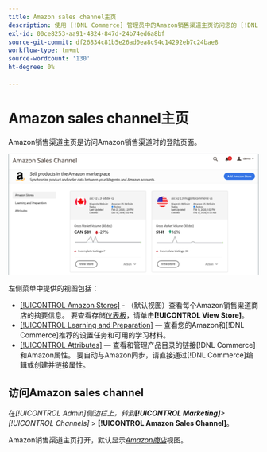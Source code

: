 ```yaml
---
title: Amazon sales channel主页
description: 使用 [!DNL Commerce] 管理员中的Amazon销售渠道主页访问您的 [!DNL Amazon Marketplace] 列表和活动。
exl-id: 00ce8253-aa91-4824-847d-24b74ed6a8bf
source-git-commit: df26834c81b5e26ad0ea8c94c14292eb7c24bae8
workflow-type: tm+mt
source-wordcount: '130'
ht-degree: 0%

---
```


# Amazon sales channel主页

Amazon销售渠道主页是访问Amazon销售渠道时的登陆页面。

![Amazon sales channel主页](assets/amazon-sales-channel-home-tabs.png)

左侧菜单中提供的视图包括：

- [[!UICONTROL Amazon Stores]](./managing-stores.md) - （默认视图）查看每个Amazon销售渠道商店的摘要信息。 要查看存储[仪表板](./amazon-store-dashboard.md)，请单击&#x200B;**[!UICONTROL View Store]**。
- [[!UICONTROL Learning and Preparation]](./learning-preparation.md) — 查看您的Amazon和[!DNL Commerce]推荐的设置任务和可用的学习材料。
- [[!UICONTROL Attributes]](./managing-attributes.md) — 查看和管理产品目录的链接[!DNL Commerce]和Amazon属性。 要自动与Amazon同步，请直接通过[!DNL Commerce]编辑或创建并链接属性。

## 访问Amazon sales channel

在&#x200B;_[!UICONTROL Admin]_侧边栏上，转到&#x200B;**[!UICONTROL Marketing]**>_[!UICONTROL Channels]_ > **[!UICONTROL Amazon Sales Channel]**。

Amazon销售渠道主页打开，默认显示&#x200B;[_Amazon商店_](./managing-stores.md)&#x200B;视图。
